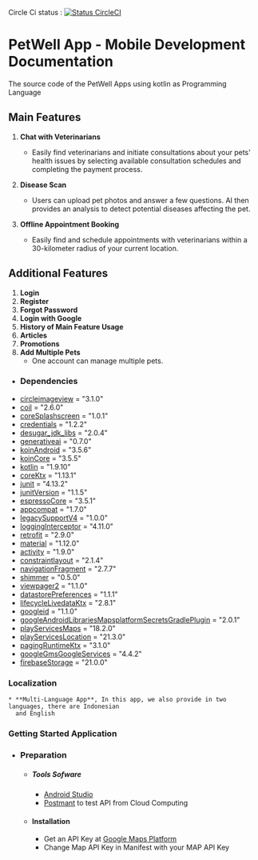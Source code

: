 Circle Ci
status : [![Status CircleCI](https://dl.circleci.com/status-badge/img/gh/ENTS-H108/mobile_development/tree/master.svg?style=svg&circle-token=CCIPRJ_GsZoXqSTQzyMUskJBftp4t_5a48fd08fb56b08f93999ddc9ecebdbceeb530dc)](URL_Tujuan)

# PetWell App - Mobile Development Documentation

The source code of the PetWell Apps using kotlin as Programming
Language

## Main Features

1. **Chat with Veterinarians**
    - Easily find veterinarians and initiate consultations about your pets' health issues by selecting available consultation schedules and completing the payment process.

2. **Disease Scan**
    - Users can upload pet photos and answer a few questions. AI then provides an analysis to detect potential diseases affecting the pet.

3. **Offline Appointment Booking**
    - Easily find and schedule appointments with veterinarians within a 30-kilometer radius of your current location.

## Additional Features

1. **Login**
2. **Register**
3. **Forgot Password**
4. **Login with Google**
5. **History of Main Feature Usage**
6. **Articles**
7. **Promotions**
8. **Add Multiple Pets**
    - One account can manage multiple pets.


- ### Dependencies
- [circleimageview](source) = "3.1.0"
- [coil](source) = "2.6.0"
- [coreSplashscreen](source) = "1.0.1"
- [credentials](source) = "1.2.2"
- [desugar_jdk_libs](source) = "2.0.4"
- [generativeai](source) = "0.7.0"
- [koinAndroid](source) = "3.5.6"
- [koinCore](source) = "3.5.5"
- [kotlin](source) = "1.9.10"
- [coreKtx](source) = "1.13.1"
- [junit](source) = "4.13.2"
- [junitVersion](source) = "1.1.5"
- [espressoCore](source) = "3.5.1"
- [appcompat](source) = "1.7.0"
- [legacySupportV4](source) = "1.0.0"
- [loggingInterceptor](source) = "4.11.0"
- [retrofit](source) = "2.9.0"
- [material](source) = "1.12.0"
- [activity](source) = "1.9.0"
- [constraintlayout](source) = "2.1.4"
- [navigationFragment](source) = "2.7.7"
- [shimmer](source) = "0.5.0"
- [viewpager2](source) = "1.1.0"
- [datastorePreferences](source) = "1.1.1"
- [lifecycleLivedataKtx](source) = "2.8.1"
- [googleid](source) = "1.1.0"
- [googleAndroidLibrariesMapsplatformSecretsGradlePlugin](source) = "2.0.1"
- [playServicesMaps](source) = "18.2.0"
- [playServicesLocation](source) = "21.3.0"
- [pagingRuntimeKtx](source) = "3.1.0"
- [googleGmsGoogleServices](source) = "4.4.2"
- [firebaseStorage](source) = "21.0.0"


### Localization
    * **Multi-Language App**, In this app, we also provide in two languages, there are Indonesian
      and English

### Getting Started Application

- ### Preparation
    - ##### Tools Sofware
        - [Android Studio](https://developer.android.com/studio)
        - [Postmant](https://www.postman.com/) to test API from Cloud Computing

    - #### Installation
        - Get an API Key
          at [Google Maps Platform](https://developers.google.com/maps/documentation/android-sdk/get-api-key)
        - Change Map API Key in Manifest with your MAP API Key
    
